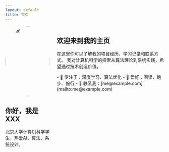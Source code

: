 ```yaml
---
layout: default
title: 首页
---
```


<div class="columns">
  <div class="card">
    <img src="{{ '/assets/images/yui.png' | relative_url }}" alt="头像" style="width:100%; border-radius:50%;">
    <h2>你好，我是XXX</h2>
    <p>北京大学计算机科学学生，热爱AI、算法、系统设计。</p>
  </div>

  <div class="card">
    <h2>欢迎来到我的主页</h2>
    <p>在这里你可以了解我的项目经历、学习记录和联系方式。  
    我对计算机科学的探索从算法理论到系统实践，希望通过技术创造价值。</p>
    <p>
      - 🔭 专注于：深度学习、算法优化  
      - 🎯 爱好：阅读、跑步、旅行  
      - 📧 联系我：[me@example.com](mailto:me@example.com)
    </p>
  </div>
</div>
